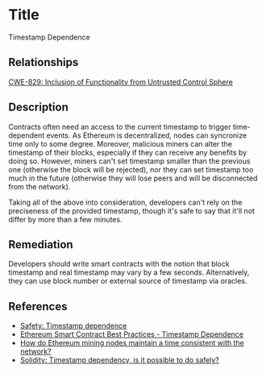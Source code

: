 # Title 
Timestamp Dependence

## Relationships
[CWE-829: Inclusion of Functionality from Untrusted Control Sphere](https://cwe.mitre.org/data/definitions/829.html)

## Description 

Contracts often need an access to the current timestamp to trigger time-dependent events. As Ethereum is decentralized, nodes can syncronize time only to some degree. Moreover, malicious miners can alter the timestamp of their blocks, especially if they can receive any benefits by doing so. However, miners can't set timestamp smaller than the previous one (otherwise the block will be rejected), nor they can set timestamp too much in the future (otherwise they will lose peers and will be disconnected from the network).

Taking all of the above into consideration, developers can't rely on the preciseness of the provided timestamp, though it's safe to say that it'll not differ by more than a few minutes.

## Remediation

Developers should write smart contracts with the notion that block timestamp and real timestamp may vary by a few seconds. Alternatively, they can use block number or external source of timestamp via oracles.

## References

* [Safety: Timestamp dependence](https://github.com/ethereum/wiki/wiki/Safety#timestamp-dependence)
* [Ethereum Smart Contract Best Practices - Timestamp Dependence](https://consensys.github.io/smart-contract-best-practices/recommendations/#timestamp-dependence)
* [How do Ethereum mining nodes maintain a time consistent with the network?](https://ethereum.stackexchange.com/questions/5924/how-do-ethereum-mining-nodes-maintain-a-time-consistent-with-the-network/5926#5926)
* [Solidity: Timestamp dependency, is it possible to do safely?](https://ethereum.stackexchange.com/questions/15047/solidity-timestamp-dependency-is-it-possible-to-do-safely)

